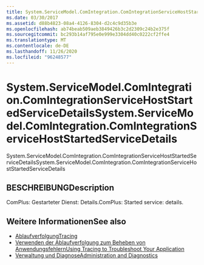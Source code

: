 ```yaml
---
title: System.ServiceModel.ComIntegration.ComIntegrationServiceHostStartedServiceDetails
ms.date: 03/30/2017
ms.assetid: d88b4823-08a4-4126-8304-d2c4c9d35b3e
ms.openlocfilehash: ab74beab509aeb3849426b3c2d2309c24b2e375f
ms.sourcegitcommit: bc293b14af795e0e999e3304dd40c0222cf2ffe4
ms.translationtype: MT
ms.contentlocale: de-DE
ms.lasthandoff: 11/26/2020
ms.locfileid: "96248577"
---
```

# <a name="systemservicemodelcomintegrationcomintegrationservicehoststartedservicedetails"></a><span data-ttu-id="d0509-102">System.ServiceModel.ComIntegration.ComIntegrationServiceHostStartedServiceDetails</span><span class="sxs-lookup"><span data-stu-id="d0509-102">System.ServiceModel.ComIntegration.ComIntegrationServiceHostStartedServiceDetails</span></span>

<span data-ttu-id="d0509-103">System.ServiceModel.ComIntegration.ComIntegrationServiceHostStartedServiceDetails</span><span class="sxs-lookup"><span data-stu-id="d0509-103">System.ServiceModel.ComIntegration.ComIntegrationServiceHostStartedServiceDetails</span></span>  
  
## <a name="description"></a><span data-ttu-id="d0509-104">BESCHREIBUNG</span><span class="sxs-lookup"><span data-stu-id="d0509-104">Description</span></span>  

 <span data-ttu-id="d0509-105">ComPlus: Gestarteter Dienst: Details.</span><span class="sxs-lookup"><span data-stu-id="d0509-105">ComPlus: Started service: details.</span></span>  
  
## <a name="see-also"></a><span data-ttu-id="d0509-106">Weitere Informationen</span><span class="sxs-lookup"><span data-stu-id="d0509-106">See also</span></span>

- [<span data-ttu-id="d0509-107">Ablaufverfolgung</span><span class="sxs-lookup"><span data-stu-id="d0509-107">Tracing</span></span>](index.md)
- [<span data-ttu-id="d0509-108">Verwenden der Ablaufverfolgung zum Beheben von Anwendungsfehlern</span><span class="sxs-lookup"><span data-stu-id="d0509-108">Using Tracing to Troubleshoot Your Application</span></span>](using-tracing-to-troubleshoot-your-application.md)
- [<span data-ttu-id="d0509-109">Verwaltung und Diagnose</span><span class="sxs-lookup"><span data-stu-id="d0509-109">Administration and Diagnostics</span></span>](../index.md)
